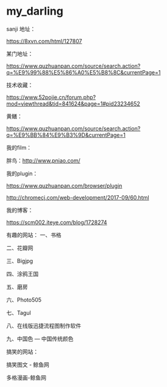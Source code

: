 # my_darling

sanji 地址：

https://8xvn.com/html/127807


某门地址：

https://www.quzhuanpan.com/source/search.action?q=%E9%99%88%E5%86%A0%E5%B8%8C&currentPage=1


技术收藏：

https://www.52pojie.cn/forum.php?mod=viewthread&tid=841624&page=1#pid23234652

黄鳝：

https://www.quzhuanpan.com/source/search.action?q=%E9%BB%84%E9%B3%9D&currentPage=1

我的film：

胖鸟：http://www.pniao.com/

我的plugin：

https://www.quzhuanpan.com/browser/plugin

http://chromecj.com/web-development/2017-09/60.html

我的博客：

https://scm002.iteye.com/blog/1728274

有趣的网站：
一、书格

二、花瓣网

三、Bigjpg

四、涂鸦王国

五、磨房

六、Photo505

七、Tagul

八、在线版迅捷流程图制作软件

九、中国色 — 中国传统颜色


搞笑的网站：

搞笑图文 - 鲸鱼网

多格漫画-鲸鱼网

